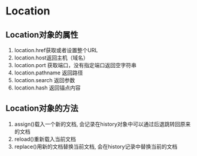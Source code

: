 # Location

## Location对象的属性

1. location.href获取或者设置整个URL
2. location.host返回主机（域名）
3. location.port 获取端口，没有指定端口返回空字符串
4. location.pathname 返回路径
5. location.search 返回参数
6. location.hash 返回锚点内容

## Location对象的方法

1. assign()载入一个新的文档, 会记录在history对象中可以通过后退跳转回原来的文档
2. reload()重新载入当前文档
3. replace()用新的文档替换当前文档, 会在history记录中替换当前的文档
